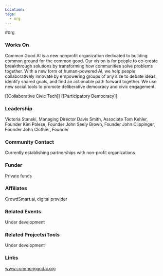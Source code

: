 ```yaml
---
Location: 
tags:
  - org
---
```

#org


### Works On
Common Good AI is a new nonprofit organization dedicated to building common ground for the common good.  Our vision is for people to co-create breakthrough solutions by transforming how communities solve problems together. With a new form of human-powered AI, we help people collaboratively innovate by empowering groups of any size to debate ideas, identify shared goals, and find an actionable path forward together.  We use new social tools to promote deliberative democracy and civic engagement. 


[[Collaborative Civic Tech]]
[[Participatory Democracy]]
### Leadership
Victoria Stanski, Managing Director
Davis Smith, Associate 
Tom Kehler, Founder
Kim Polese, Founder
John Seely Brown, Founder
John Clippinger, Founder
John Clothier, Founder

### Community Contact
Currently establishing partnerships with non-profit organizations

### Funder
Private funds

### Affiliates
CrowdSmart.ai, digital provider

### Related Events
Under development

### Related Projects/Tools
Under development

### Links
www.commongoodai.org

